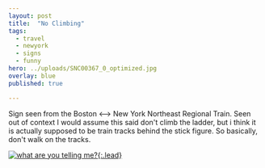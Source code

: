 ```yaml
---
layout: post
title:  "No Climbing"
tags:
  - travel
  - newyork
  - signs
  - funny
hero: ../uploads/SNC00367_0_optimized.jpg
overlay: blue
published: true

---
```


Sign seen from the Boston <--> New York Northeast Regional Train. Seen out of context I would assume this said don't climb the ladder, but i think it is actually supposed to be train tracks behind the stick figure. So basically, don't walk on the tracks.

[![what are you telling me?](../uploads/SNC00367_0_optimized.jpg){:.lead}](../uploads/SNC00367_0.jpg)

